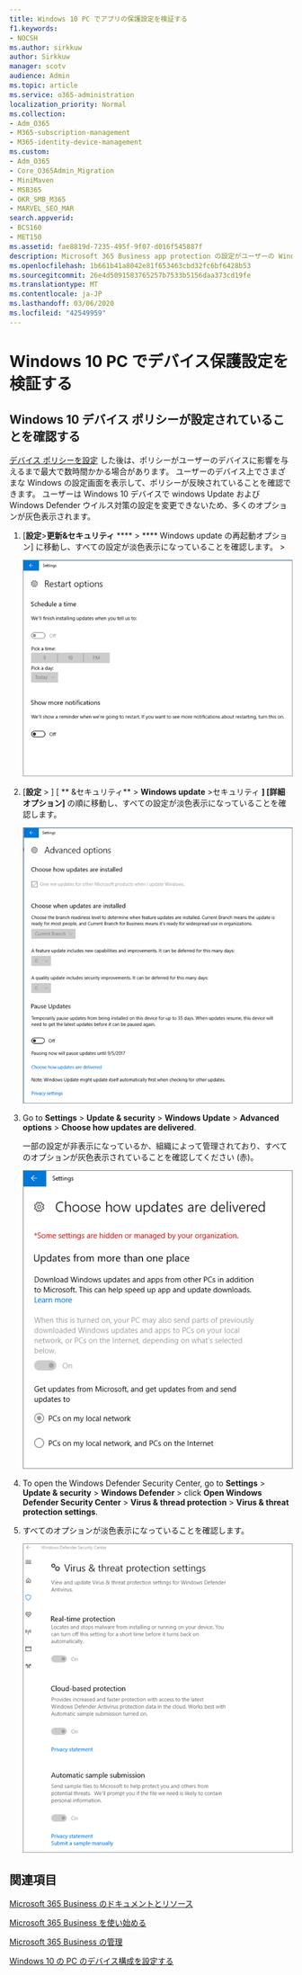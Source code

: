 ```yaml
---
title: Windows 10 PC でアプリの保護設定を検証する
f1.keywords:
- NOCSH
ms.author: sirkkuw
author: Sirkkuw
manager: scotv
audience: Admin
ms.topic: article
ms.service: o365-administration
localization_priority: Normal
ms.collection:
- Adm_O365
- M365-subscription-management
- M365-identity-device-management
ms.custom:
- Adm_O365
- Core_O365Admin_Migration
- MiniMaven
- MSB365
- OKR_SMB_M365
- MARVEL_SEO_MAR
search.appverid:
- BCS160
- MET150
ms.assetid: fae8819d-7235-495f-9f07-d016f545887f
description: Microsoft 365 Business app protection の設定がユーザーの Windows 10 デバイスで有効にされたことを確認する方法について説明します。
ms.openlocfilehash: 1b661b41a8042e81f653463cbd32fc6bf6428b53
ms.sourcegitcommit: 26e4d5091583765257b7533b5156daa373cd19fe
ms.translationtype: MT
ms.contentlocale: ja-JP
ms.lasthandoff: 03/06/2020
ms.locfileid: "42549959"
---
```

# <a name="validate-device-protection-settings-on-windows-10-pcs"></a>Windows 10 PC でデバイス保護設定を検証する

## <a name="verify-that-windows-10-device-policies-are-set"></a>Windows 10 デバイス ポリシーが設定されていることを確認する

[デバイス ポリシーを設定](protection-settings-for-windows-10-pcs.md) した後は、ポリシーがユーザーのデバイスに影響を与えるまで最大で数時間かかる場合があります。 ユーザーのデバイス上でさまざまな Windows の設定画面を表示して、ポリシーが反映されていることを確認できます。 ユーザーは Windows 10 デバイスで windows Update および Windows Defender ウイルス対策の設定を変更できないため、多くのオプションが灰色表示されます。
  
1. [**設定**\>**更新&amp;セキュリティ** **** \> **** Windows update の再起動オプション] に移動し、すべての設定が淡色表示になっていることを確認します。 \> 
    
    ![すべての再起動オプションが淡色表示されます。](../media/31308da9-18b0-47c5-bbf6-d5fa6747c376.png)
  
2. [**設定** \> ] [ ** &amp;セキュリティ** \> **Windows update** \>セキュリティ **] [詳細オプション]** の順に移動し、すべての設定が淡色表示になっていることを確認します。 
    
    ![Windows Advanced updates のオプションはすべて淡色表示になっています。](../media/049cf281-d503-4be9-898b-c0a3286c7fc2.png)
  
3. Go to **Settings** \> **Update &amp; security** \> **Windows Update** \> **Advanced options** \> **Choose how updates are delivered**.
    
    一部の設定が非表示になっているか、組織によって管理されており、すべてのオプションが灰色表示されていることを確認してください (赤)。
    
    ![Choose how updates are delivered page indicates settings are hidden or managed by your organization.](../media/6b3e37c5-da41-4afd-9983-b4f406216b59.png)
  
4. To open the Windows Defender Security Center, go to **Settings** \> **Update &amp; security** \> **Windows Defender** \> click **Open Windows Defender Security Center** \> **Virus &amp; thread protection** \> **Virus &amp; threat protection settings**. 
    
5. すべてのオプションが淡色表示になっていることを確認します。 
    
    ![ウイルスおよび脅威の保護の設定は灰色表示されています。](../media/9ca68d40-a5d9-49d7-92a4-c581688b5926.png)
  
## <a name="related-topics"></a>関連項目

[Microsoft 365 Business のドキュメントとリソース](https://go.microsoft.com/fwlink/p/?linkid=853701)
  
[Microsoft 365 Business を使い始める](microsoft-365-business-overview.md)
  
[Microsoft 365 Business の管理](manage.md)
  
[Windows 10 の PC のデバイス構成を設定する](protection-settings-for-windows-10-pcs.md)
  

